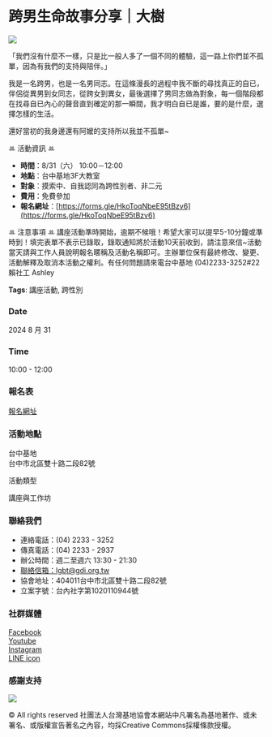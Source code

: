 # 跨男生命故事分享｜大樹

![](https://www.gdi.org.tw/wp-content/uploads/2024/08/跨男生命故事.png)

「我們沒有什麼不一樣，只是比一般人多了一個不同的體驗，這一路上你們並不孤單，因為有我們的支持與陪伴。」

我是一名跨男，也是一名男同志。在這條漫長的過程中我不斷的尋找真正的自已，伴侶從異男到女同志，從跨女到異女，最後選擇了男同志做為對象，每一個階段都在找尋自已內心的聲音直到確定的那一瞬間，我才明白自已是誰，要的是什麼，選擇怎樣的生活。

還好當初的我身邊還有阿嬤的支持所以我並不孤單~

ꔛ 活動資訊 ꔛ

- **時間**：8/31（六） 10:00－12:00
- **地點**：台中基地3F大教室
- **對象**：摸索中、自我認同為跨性別者、非二元 
- **費用**：免費參加 
- **報名網址**：[https://forms.gle/HkoToqNbeE95tBzv6](https://forms.gle/HkoToqNbeE95tBzv6)

ꔛ 注意事項 ꔛ
講座活動準時開始，逾期不候哦！希望大家可以提早5-10分鐘或準時到！填完表單不表示已錄取，錄取通知將於活動10天前收到，請注意來信~活動當天請與工作人員說明報名暱稱及活動名稱即可。主辦單位保有最終修改、變更、活動解釋及取消本活動之權利。有任何問題請來電台中基地 (04)2233-3252#22 賴社工 Ashley

**Tags**: 講座活動, 跨性別

### Date

2024 8 月 31

### Time

10:00 - 12:00

### 報名表

[報名網址](https://forms.gle/HkoToqNbeE95tBzv6)

### 活動地點

台中基地  
台中市北區雙十路二段82號

活動類型

講座與工作坊

### 聯絡我們

- 連絡電話：(04) 2233 - 3252
- 傳真電話：(04) 2233 - 2937
- 辦公時間：週二至週六 13:30 - 21:30
- [聯絡信箱：lgbt@gdi.org.tw](mailto:lgbt@gdi.org.tw)
- 協會地址：404011台中市北區雙十路二段82號
- 立案字號：台內社字第1020110944號

### 社群媒體

[Facebook](https://www.facebook.com/TaichungGDi/)  
[Youtube](https://www.youtube.com/channel/UCQBnkRRTuu9SGEWJG0n-gmw)  
[Instagram](https://www.instagram.com/gdi_lgbt/)  
[LINE icon](https://page.line.me/?accountId=wkc0951q)

### 感謝支持

![](https://www.gdi.org.tw/wp-content/uploads/2022/01/unnamed-file-1-150x95.png)

© All rights reserved 社團法人台灣基地協會本網站中凡署名為基地著作、或未署名、或版權宣告著名之內容，均採Creative Commons採權條款授權。